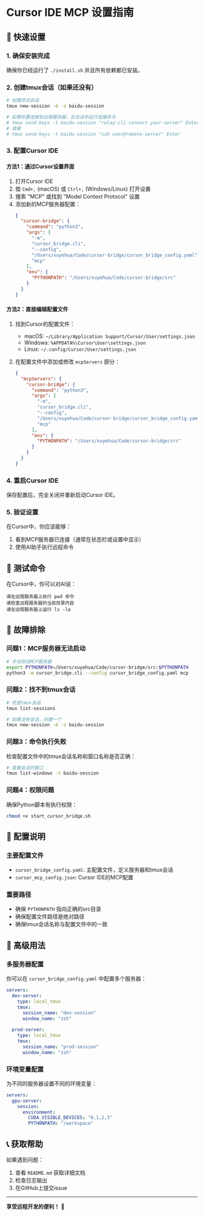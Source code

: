 # Cursor IDE MCP 设置指南

## 🎯 快速设置

### 1. 确保安装完成
确保你已经运行了 `./install.sh` 并且所有依赖都已安装。

### 2. 创建tmux会话（如果还没有）
```bash
# 创建测试会话
tmux new-session -d -s baidu-session

# 如果你要连接到远程服务器，在会话中运行连接命令
# tmux send-keys -t baidu-session "relay-cli connect your-server" Enter
# 或者
# tmux send-keys -t baidu-session "ssh user@remote-server" Enter
```

### 3. 配置Cursor IDE

#### 方法1：通过Cursor设置界面
1. 打开Cursor IDE
2. 按 `Cmd+,` (macOS) 或 `Ctrl+,` (Windows/Linux) 打开设置
3. 搜索 "MCP" 或找到 "Model Context Protocol" 设置
4. 添加新的MCP服务器配置：
   ```json
   {
     "cursor-bridge": {
       "command": "python3",
       "args": [
         "-m", 
         "cursor_bridge.cli", 
         "--config", 
         "/Users/xuyehua/Code/cursor-bridge/cursor_bridge_config.yaml",
         "mcp"
       ],
       "env": {
         "PYTHONPATH": "/Users/xuyehua/Code/cursor-bridge/src"
       }
     }
   }
   ```

#### 方法2：直接编辑配置文件
1. 找到Cursor的配置文件：
   - macOS: `~/Library/Application Support/Cursor/User/settings.json`
   - Windows: `%APPDATA%\Cursor\User\settings.json`
   - Linux: `~/.config/Cursor/User/settings.json`

2. 在配置文件中添加或修改 `mcpServers` 部分：
   ```json
   {
     "mcpServers": {
       "cursor-bridge": {
         "command": "python3",
         "args": [
           "-m", 
           "cursor_bridge.cli", 
           "--config", 
           "/Users/xuyehua/Code/cursor-bridge/cursor_bridge_config.yaml",
           "mcp"
         ],
         "env": {
           "PYTHONPATH": "/Users/xuyehua/Code/cursor-bridge/src"
         }
       }
     }
   }
   ```

### 4. 重启Cursor IDE
保存配置后，完全关闭并重新启动Cursor IDE。

### 5. 验证设置
在Cursor中，你应该能够：
1. 看到MCP服务器已连接（通常在状态栏或设置中显示）
2. 使用AI助手执行远程命令

## 🧪 测试命令

在Cursor中，你可以对AI说：

```
请在远程服务器上执行 pwd 命令
请检查远程服务器的当前目录内容
请在远程服务器上运行 ls -la
```

## 🔧 故障排除

### 问题1：MCP服务器无法启动
```bash
# 手动测试MCP服务器
export PYTHONPATH=/Users/xuyehua/Code/cursor-bridge/src:$PYTHONPATH
python3 -m cursor_bridge.cli --config cursor_bridge_config.yaml mcp
```

### 问题2：找不到tmux会话
```bash
# 检查tmux会话
tmux list-sessions

# 如果没有会话，创建一个
tmux new-session -d -s baidu-session
```

### 问题3：命令执行失败
检查配置文件中的tmux会话名称和窗口名称是否正确：
```bash
# 查看会话的窗口
tmux list-windows -t baidu-session
```

### 问题4：权限问题
确保Python脚本有执行权限：
```bash
chmod +x start_cursor_bridge.sh
```

## 📝 配置说明

### 主要配置文件
- `cursor_bridge_config.yaml`: 主配置文件，定义服务器和tmux会话
- `cursor_mcp_config.json`: Cursor IDE的MCP配置

### 重要路径
- 确保 `PYTHONPATH` 指向正确的src目录
- 确保配置文件路径是绝对路径
- 确保tmux会话名称与配置文件中的一致

## 🚀 高级用法

### 多服务器配置
你可以在 `cursor_bridge_config.yaml` 中配置多个服务器：
```yaml
servers:
  dev-server:
    type: local_tmux
    tmux:
      session_name: "dev-session"
      window_name: "zsh"
  
  prod-server:
    type: local_tmux
    tmux:
      session_name: "prod-session"
      window_name: "zsh"
```

### 环境变量配置
为不同的服务器设置不同的环境变量：
```yaml
servers:
  gpu-server:
    session:
      environment:
        CUDA_VISIBLE_DEVICES: "0,1,2,3"
        PYTHONPATH: "/workspace"
```

## 📞 获取帮助

如果遇到问题：
1. 查看 `README.md` 获取详细文档
2. 检查日志输出
3. 在GitHub上提交issue

---

**享受远程开发的便利！** 🎉 